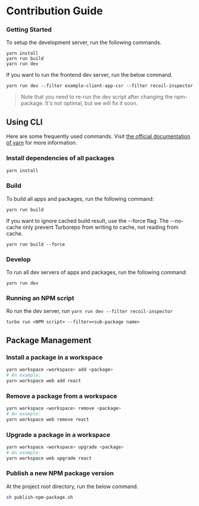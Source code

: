 # Contribution Guide

### Getting Started

To setup the development server, run the following commands.

```
yarn install
yarn run build
yarn run dev
```

If you want to run the frontend dev server, run the below command.

```
yarn run dev --filter example-client-app-csr --filter recoil-inspector
```

> Note that you need to re-run the dev script after changing the npm-package. It's not optimal, but we will fix it soon.

## Using CLI

Here are some frequently used commands. Visit [the official documentation of yarn](https://yarn.io/yarn-cli#commands) for more information.

### Install dependencies of all packages

```sh
yarn install
```

### Build

To build all apps and packages, run the following command:

```
yarn run build
```

If you want to ignore cached build result, use the --force flag.
The --no-cache only prevent Turborepo from writing to cache, not reading from cache.

```
yarn run build --force
```

### Develop

To run all dev servers of apps and packages, run the following command:

```
yarn run dev
```

### Running an NPM script

Ro run the dev server, run `yarn run dev --filter recoil-inspector`

```
turbo run <NPM script> --filter=<sub-package name>
```

## Package Management

### Install a package in a workspace

```sh
yarn workspace <workspace> add <package>
# An example:
yarn workspace web add react
```

### Remove a package from a workspace

```sh
yarn workspace <workspace> remove <package>
# An example:
yarn workspace web remove react
```

### Upgrade a package in a workspace

```sh
yarn workspace <workspace> upgrade <package>
# An example:
yarn workspace web upgrade react
```

### Publish a new NPM package version
At the project root directory, run the below command.
```bash
sh publish-npm-package.sh
```
